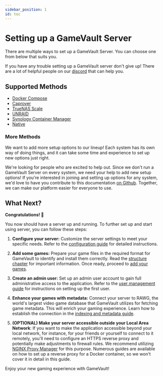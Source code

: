 ```yaml
---
sidebar_position: 1
id: toc
---
```


# Setting up a GameVault Server

There are multiple ways to set up a GameVault Server. You can choose one from below that suits you.

If you have any trouble setting up a GameVault server don't give up! There are a lot of helpful people on our [discord](https://discord.gg/NEdNen2dSu) that can help you.

## Supported Methods

- [Docker Compose](./docker-compose.md)
- [Caprover](./caprover.md)
- [TrueNAS Scale](./truenas-scale.md)
- [UNRAID](./unraid.md)
- [Synology Container Manager](./synology-container-manager.md)
- [Native](./native.md)

### More Methods

We want to add more setup options to our lineup! Each system has its own way of doing things, and it can take some time and experience to set up new options just right.

We're looking for people who are excited to help out. Since we don't run a GameVault Server on every system, we need your help to add new setup options! If you're interested in joining and setting up options for any system, we'd love to have you contribute to this documentation [on Github](https://github.com/Phalcode/gamevault-docs). Together, we can make our platform easier for everyone to use.

## What Next?

**Congratulations! 🥳**

You now should have a server up and running. To further set up and start using server, you can follow these steps:

1. **Configure your server:** Customize the server settings to meet your specific needs. Refer to the [configuration guide](../configuration.md) for detailed instructions.

2. **Add some games:** Prepare your game files in the required format for GameVault to identify and install them correctly. Read the [structure chapter](../structure.md) for important information. Once ready, proceed to [add your games](../adding-games.md).

3. **Create an admin user:** Set up an admin user account to gain full administrative access to the application. Refer to the [user management guide](../user-management.md) for instructions on setting up the first user.

4. **Enhance your games with metadata:** Connect your server to RAWG, the world's largest video game database that GameVault utilizes for fetching game metadata. This will enrich your gaming experience. Learn how to establish the connection in the [indexing and metadata guide](../indexing-and-metadata.md).

5. **(OPTIONAL) Make your server accessible outside your Local Area Network**: If you want to make the application accessible beyond your local network, for instance, for your friends or yourself to connect to it remotely, you'll need to configure an HTTPS reverse proxy and potentially make adjustments to firewall rules. We recommend utilizing [NGINX Proxy Manager](https://nginxproxymanager.com) for this purpose. Numerous guides are available on how to set up a reverse proxy for a Docker container, so we won't cover it in detail in this guide.

Enjoy your new gaming experience with GameVault!
